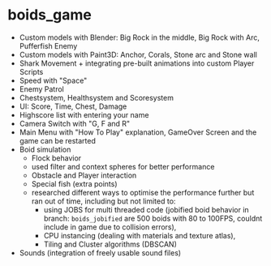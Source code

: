 # boids_game

- Custom models with Blender: Big Rock in the middle, Big Rock with Arc, Pufferfish Enemy
- Custom models with Paint3D: Anchor, Corals, Stone arc and Stone wall
- Shark Movement + integrating pre-built animations into custom Player Scripts
- Speed with "Space"
- Enemy Patrol
- Chestsystem, Healthsystem and Scoresystem
- UI: Score, Time, Chest, Damage
- Highscore list with entering your name
- Camera Switch with "G, F and R"
- Main Menu with "How To Play" explanation, GameOver Screen and the game can be restarted
- Boid simulation
    - Flock behavior
    - used filter and context spheres for better performance
    - Obstacle and Player interaction
    - Special fish (extra points)
    - researched different ways to optimise the performance further but ran out of time, including but not limited to:
        - using JOBS for multi threaded code (jobified boid behavior in branch: `boids_jobified` are 500 boids with 80 to 100FPS, couldnt include in game due to collision errors),
        - CPU instancing (dealing with materials and texture atlas),
        - Tiling and Cluster algorithms (DBSCAN)
- Sounds (integration of freely usable sound files)
